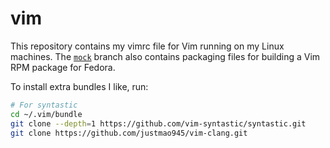 # vim
This repository contains my vimrc file for Vim running on my Linux machines. The [`mock`](https://github.com/fusion809/vim/tree/mock) branch also contains packaging files for building a Vim RPM package for Fedora.

To install extra bundles I like, run:

```bash
# For syntastic
cd ~/.vim/bundle
git clone --depth=1 https://github.com/vim-syntastic/syntastic.git
git clone https://github.com/justmao945/vim-clang.git
```
